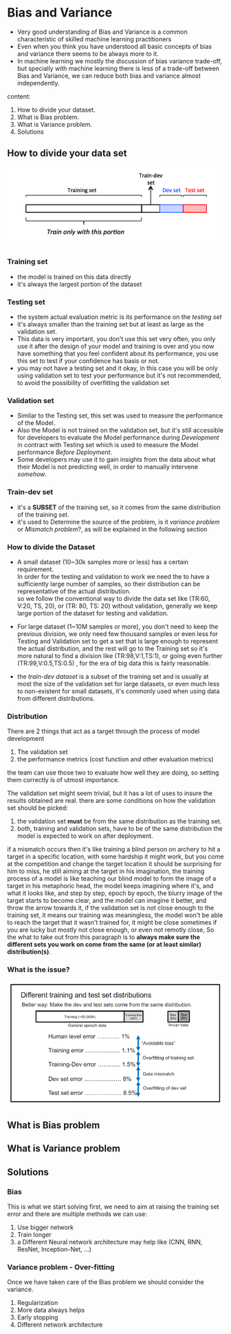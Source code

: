 # Bias and Variance

- Very good understanding of Bias and Variance is a common characteristic of skilled machine learning practitioners
- Even when you think you have understood all basic concepts of bias and variance there seems to be always more to it.
- In machine learning we mostly the discussion of bias variance trade-off, but specially with machine learning there is less of a trade-off between Bias and Variance, we can reduce both bias and variance almost independently. 

content:

1. How to divide your dataset.
2. What is Bias problem.
3. What is Variance problem.  
4. Solutions

## How to divide your data set

![dataset division](../../images/dataset-division.png)  

### Training set

- the model is trained on this data directly
- it's always the largest portion of the dataset

### Testing set

- the system actual evaluation metric is its performance on the *testing set*
- it's always smaller than the training set but at least as large as the validation set.
- This data is very important, you don't use this set very often, you only use it after
the design of your model and training is over and you now have something that you feel confident
about its performance, you use this set to test if your confidence has basis or not.  
- you may not have a testing set and it okay, in this case you will be only using validation set
to test your performance but it's not recommended, to avoid the possibility of overfitting the validation set

### Validation set

- Similar to the Testing set, this set was used to measure the performance of the Model.
- Also the Model is not trained on the validation set, but it's still accessible for developers to
evaluate the Model performance during *Development* in contract with Testing set which is used to 
measure the Model performance *Before Deployment*.
- Some developers may use it to gain insights from the data about what their Model is not predicting well,
in order to manually intervene *somehow*.

### Train-dev set

- it's a **SUBSET** of the training set, so it comes from the same distribution of the training set.
- it's used to Determine the source of the problem, is it *variance problem* or *Mismatch problem*?,
as will be explained in the following section

### How to divide the Dataset

- A small dataset (10~30k samples more or less) has a certain requirement.  
In order for the testing and validation to work we need the to have a sufficiently large number of
samples, so their distribution can be representative of the actual distribution.  
so we follow the conventional way to divide the data set like (TR:60, V:20, TS, 20), or (TR: 80, TS: 20) 
without validation, generally we keep large portion of the dataset for testing and validation.

- For large dataset (1~10M samples or more), you don't need to keep the previous division, we
only need few thousand samples or even less for Testing and Validation set to get a set that is
large enough to represent the actual distribution, and the rest will go to the Training set so
it's more natural to find a division like (TR:98,V:1,TS:1), or going even further (TR:99,V:0.5,TS:0.5)
, for the era of big data this is fairly reasonable.

- the *train-dev dataset* is a subset of the training set and is usually at most the size of the validation set 
for large datasets, or even much less to non-existent for small datasets, it's commonly used when using data from 
different distributions.

<!-- ### further notes -->

### Distribution

There are 2 things that act as a target through the process of model development  

1. The validation set
2. the performance metrics (cost function and other evaluation metrics)  

the team can use those two to evaluate how well they are doing, so setting them correctly is of utmost importance.

The validation set might seem trivial, but it has a lot of uses to insure the results obtained are real. there are some conditions on how the validation set should be picked:

1. the validation set **must** be from the same distribution as the training set.
2. both, training and validation sets, have to be of the same distribution the model is expected to work on after deployment.

if a mismatch occurs then it's like training a blind person on archery to hit a target in a specific location, with some hardship it might work, but you come at the competition and change the target location it should be surprising for him to miss, he still aiming at the target in his imagination, the training process of a  model is like teaching our blind model to form the image of a target in his metaphoric head, the model keeps imagining where it's, and what it looks like, and step by step, epoch by epoch, the blurry image of the target starts to become clear, and the model can imagine it better, and throw the arrow towards it, if the validation set is not close enough to the training set, it means our training was meaningless, the model won't be able to reach the target that it wasn't trained for, it might be close sometimes if you are lucky but mostly not close enough, or even not remotly close, So the what to take out from this paragraph is to **always make sure the different sets you work on come from the same (or at least similar) distribution(s)**.

### What is the issue?

![training-problems](../../images/training-problems.PNG)

## What is Bias problem

<!-- TODO explain what is Bias and its problem -->

## What is Variance problem

<!-- TODO explain what is Variance and its problem -->

## Solutions

### Bias

<!-- TODO explain how the solutions actually solve the problem -->

This is what we start solving first, we need to aim at raising the training set error and there are
multiple methods we can use:  

1. Use bigger network
2. Train longer
3. a Different Neural network architecture may help like (CNN, RNN, ResNet, Inception-Net, ...)

### Variance problem - Over-fitting

<!-- TODO explain how the solutions actually solve the problem -->

Once we have taken care of the Bias problem we should consider the variance.

1. Regularization
2. More data always helps
3. Early stopping
4. Different network architecture
